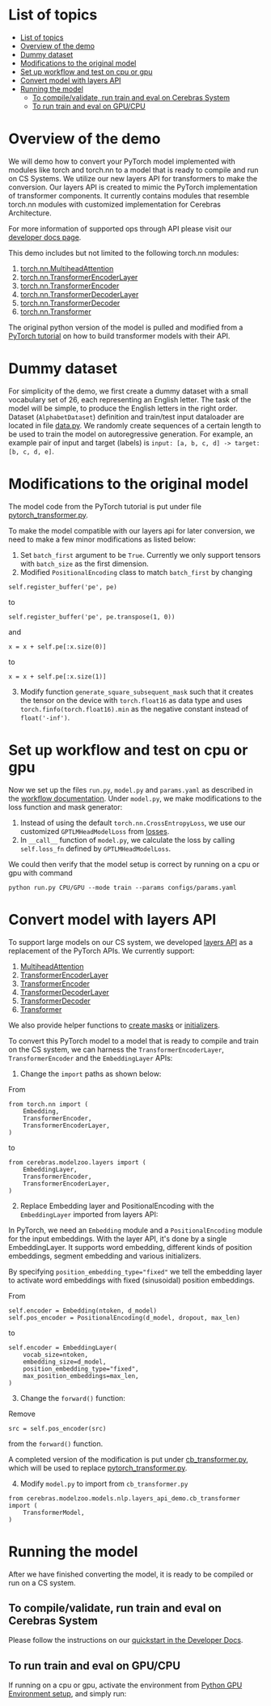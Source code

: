 # List of topics
- [List of topics](#list-of-topics)
- [Overview of the demo](#overview-of-the-demo)
- [Dummy dataset](#dummy-dataset)
- [Modifications to the original model](#modifications-to-the-original-model)
- [Set up workflow and test on cpu or gpu](#set-up-workflow-and-test-on-cpu-or-gpu)
- [Convert model with layers API](#convert-model-with-layers-api)
- [Running the model](#running-the-model)
  - [To compile/validate, run train and eval on Cerebras System](#to-compilevalidate-run-train-and-eval-on-cerebras-system)
  - [To run train and eval on GPU/CPU](#to-run-train-and-eval-on-gpucpu)

# Overview of the demo

We will demo how to convert your PyTorch model implemented with modules like torch and torch.nn to a model that is ready to compile and run on CS Systems. We utilize our new layers API
 for transformers to make the conversion. Our layers API is created to mimic the PyTorch implementation of transformer components. It currently contains modules that resemble torch.nn modules with customized implementation for Cerebras Architecture.

For more information of supported ops through API please visit our [developer docs page](https://docs.cerebras.net/en/latest/wsc/port/define-model/modules.html#supported-ops).

This demo includes but not limited to the following torch.nn modules:

1. [torch.nn.MultiheadAttention](https://pytorch.org/docs/stable/generated/torch.nn.MultiheadAttention.html)
2. [torch.nn.TransformerEncoderLayer](https://pytorch.org/docs/stable/generated/torch.nn.TransformerEncoderLayer.html)
3. [torch.nn.TransformerEncoder](https://pytorch.org/docs/stable/generated/torch.nn.TransformerEncoder.html)
4. [torch.nn.TransformerDecoderLayer](https://pytorch.org/docs/stable/generated/torch.nn.TransformerDecoderLayer.html)
5. [torch.nn.TransformerDecoder](https://pytorch.org/docs/stable/generated/torch.nn.TransformerDecoder.html)
6. [torch.nn.Transformer](https://pytorch.org/docs/stable/generated/torch.nn.Transformer.html)

The original python version of the model is pulled and modified from a [PyTorch tutorial](https://pytorch.org/tutorials/beginner/transformer_tutorial.html) on how to build transformer models with their API.

# Dummy dataset

For simplicity of the demo, we first create a dummy dataset with a small vocabulary set of 26, each representing an English letter. The task of the model will be simple, to produce the English letters in the right order. Dataset (`AlphabetDataset`) definition and train/test input dataloader are located in file [data.py](./data.py). We randomly create sequences of a certain length to be used to train the model on autoregressive generation. For example, an example pair of input and target (labels) is `input: [a, b, c, d] -> target: [b, c, d, e]`.

# Modifications to the original model

The model code from the PyTorch tutorial is put under file [pytorch_transformer.py](./pytorch_transformer.py).

To make the model compatible with our layers api for later conversion, we need to make a few minor modifications as listed below:
1. Set `batch_first` argument to be `True`. Currently we only support tensors with `batch_size` as the first dimension.
2. Modified `PositionalEncoding` class to match `batch_first` by changing
```
self.register_buffer('pe', pe)
```
to
```
self.register_buffer('pe', pe.transpose(1, 0))
```
and
```
x = x + self.pe[:x.size(0)]
```
to
```
x = x + self.pe[:x.size(1)]
```
3. Modify function `generate_square_subsequent_mask` such that it creates the tensor on the device with `torch.float16` as data type and uses `torch.finfo(torch.float16).min` as the negative constant instead of `float('-inf')`.

# Set up workflow and test on cpu or gpu

Now we set up the files `run.py`, `model.py` and `params.yaml` as described in the [workflow documentation](https://docs.cerebras.net/en/latest/wsc/port/porting-pytorch-to-cs/adapting-pytorch-to-cs.html).
Under `model.py`, we make modifications to the loss function and mask generator:
1. Instead of using the default `torch.nn.CrossEntropyLoss`, we use our customized `GPTLMHeadModelLoss` from [losses](./../../../losses/GPTLMHeadModelLoss.py).
2. In `__call__` function of `model.py`, we calculate the loss by calling `self.loss_fn` defined by `GPTLMHeadModelLoss`.

We could then verify that the model setup is correct by running on a cpu or gpu with command 
```
python run.py CPU/GPU --mode train --params configs/params.yaml
```

# Convert model with layers API

To support large models on our CS system, we developed [layers API](../../../layers) as a replacement of the PyTorch APIs. 
We currently support:
1. [MultiheadAttention](../../../layers/AttentionLayer.py)
2. [TransformerEncoderLayer](../../../layers/TransformerEncoderLayer.py)
3. [TransformerEncoder](../../../layers/TransformerEncoder.py)
4. [TransformerDecoderLayer](../../../layers/TransformerDecoderLayer.py)
5. [TransformerDecoder](../../../layers/TransformerDecoder.py)
6. [Transformer](../../../layers/Transformer.py)

We also provide helper functions to [create masks](../../../common/utils/model/transformer_utils.py) or [initializers](../../../common/utils/model/).

To convert this PyTorch model to a model that is ready to compile and train on the CS system, we can harness the `TransformerEncoderLayer`, `TransformerEncoder` and the `EmbeddingLayer` APIs:

1. Change the `import` paths as shown below:

From
```
from torch.nn import (
    Embedding,
    TransformerEncoder,
    TransformerEncoderLayer,
)
``` 
to
```
from cerebras.modelzoo.layers import (
    EmbeddingLayer,
    TransformerEncoder,
    TransformerEncoderLayer,
)
```

2. Replace Embedding layer and PositionalEncoding with the `EmbeddingLayer` imported from layers API:

In PyTorch, we need an `Embedding` module and a `PositionalEncoding` module for the input embeddings. With the layer API, it's done by a single EmbeddingLayer. It supports word embedding, different kinds of position embeddings, segment embedding and various initializers.

By specifying `position_embedding_type="fixed"` we tell the embedding layer to activate word embeddings with fixed (sinusoidal) position embeddings.

From
```
self.encoder = Embedding(ntoken, d_model)
self.pos_encoder = PositionalEncoding(d_model, dropout, max_len)
```
to
```
self.encoder = EmbeddingLayer(
    vocab_size=ntoken,
    embedding_size=d_model,
    position_embedding_type="fixed",
    max_position_embeddings=max_len,
)
```

3. Change the `forward()` function:

Remove 
```
src = self.pos_encoder(src)
```
from the `forward()` function. 

A completed version of the modification is put under [cb_transformer.py](./cb_transformer.py), which will be used to replace [pytorch_transformer.py](./pytorch_transformer.py).

4. Modify `model.py` to import from `cb_transformer.py`
```
from cerebras.modelzoo.models.nlp.layers_api_demo.cb_transformer import (
    TransformerModel,
)
```

# Running the model 

After we have finished converting the model, it is ready to be compiled or run on a CS system.

## To compile/validate, run train and eval on Cerebras System

Please follow the instructions on our [quickstart in the Developer Docs](https://docs.cerebras.net/en/latest/wsc/getting-started/cs-appliance.html).

## To run train and eval on GPU/CPU

If running on a cpu or gpu, activate the environment from [Python GPU Environment setup](../../../../../../PYTHON-SETUP.md), and simply run:
